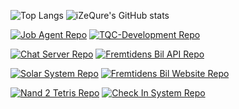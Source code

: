 <!-- Some Stats Display -->
![Top Langs](https://github-readme-stats.vercel.app/api/top-langs/?username=izequre&hide=CSS,SCSS,HTML,Javascript,Dockerfile,ASP.NET&theme=onedark&show_icons=true&langs_count=10)
![iZeQure's GitHub stats](https://github-readme-stats.vercel.app/api?username=izequre&theme=onedark&show_icons=true?count_private=true) 

<!-- Repo Stats Display -->
[![Job Agent Repo](https://github-readme-stats.vercel.app/api/pin/?username=iZeQure&repo=JobAgent&theme=onedark&show_owner=false)](https://github.com/iZeQure/JobAgent) 
[![TQC-Development Repo](https://github-readme-stats.vercel.app/api/pin/?username=iZeQure&repo=TQC-Development&theme=onedark&show_owner=false)](https://github.com/iZeQure/TQC-Development)

[![Chat Server Repo](https://github-readme-stats.vercel.app/api/pin/?username=iZeQure&repo=ChatServerProject&theme=onedark&show_owner=false)](https://github.com/iZeQure/ChatServerProject) 
[![Fremtidens Bil API Repo](https://github-readme-stats.vercel.app/api/pin/?username=iZeQure&repo=Fremtidens-Bil-API&theme=onedark&show_owner=false)](https://github.com/iZeQure/Fremtidens-Bil-API)

[![Solar System Repo](https://github-readme-stats.vercel.app/api/pin/?username=iZeQure&repo=Solar-System&theme=onedark&show_owner=false)](https://github.com/iZeQure/Solar-System) 
[![Fremtidens Bil Website Repo](https://github-readme-stats.vercel.app/api/pin/?username=iZeQure&repo=Fremtidens-Bil-Website&theme=onedark&show_owner=false)](https://github.com/iZeQure/Fremtidens-Bil-Website)

[![Nand 2 Tetris Repo](https://github-readme-stats.vercel.app/api/pin/?username=iZeQure&repo=nand-2-tetris&theme=onedark&show_owner=false)](https://github.com/iZeQure/nand-2-tetris)
[![Check In System Repo](https://github-readme-stats.vercel.app/api/pin/?username=iZeQure&repo=CheckInSystem&theme=onedark&show_owner=false)](https://github.com/iZeQure/CheckInSystem)
<!--
**iZeQure/iZeQure** is a ✨ _special_ ✨ repository because its `README.md` (this file) appears on your GitHub profile.

Here are some ideas to get you started:

- 🔭 I’m currently working on ...
- 🌱 I’m currently learning ...
- 👯 I’m looking to collaborate on ...
- 🤔 I’m looking for help with ...
- 💬 Ask me about ...
- 📫 How to reach me: ...
- 😄 Pronouns: ...
- ⚡ Fun fact: ...
-->
